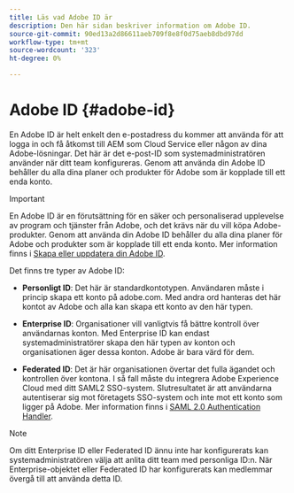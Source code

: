 ```yaml
---
title: Läs vad Adobe ID är
description: Den här sidan beskriver information om Adobe ID.
source-git-commit: 90ed13a2d86611aeb709f8e8f0d75aeb8dbd97dd
workflow-type: tm+mt
source-wordcount: '323'
ht-degree: 0%

---
```



# Adobe ID {#adobe-id}

En Adobe ID är helt enkelt den e-postadress du kommer att använda för att logga in och få åtkomst till AEM som Cloud Service eller någon av dina Adobe-lösningar. Det här är det e-post-ID som systemadministratören använder när ditt team konfigureras. Genom att använda din Adobe ID behåller du alla dina planer och produkter för Adobe som är kopplade till ett enda konto.

>[!IMPORTANT]
>En Adobe ID är en förutsättning för en säker och personaliserad upplevelse av program och tjänster från Adobe, och det krävs när du vill köpa Adobe-produkter. Genom att använda din Adobe ID behåller du alla dina planer för Adobe och produkter som är kopplade till ett enda konto. Mer information finns i [Skapa eller uppdatera din Adobe ID](https://helpx.adobe.com/ca/manage-account/using/create-update-adobe-id.html#HowtocreateorupdateyourAdobeID).

Det finns tre typer av Adobe ID:

* **Personligt ID**: Det här är standardkontotypen. Användaren måste i princip skapa ett konto på adobe.com. Med andra ord hanteras det här kontot av Adobe och alla kan skapa ett konto av den här typen.

* **Enterprise ID**: Organisationer vill vanligtvis få bättre kontroll över användarnas konton. Med Enterprise ID kan endast systemadministratörer skapa den här typen av konton och organisationen äger dessa konton. Adobe är bara värd för dem.

* **Federated ID**: Det är här organisationen övertar det fulla ägandet och kontrollen över kontona. I så fall måste du integrera Adobe Experience Cloud med ditt SAML2 SSO-system. Slutresultatet är att användarna autentiserar sig mot företagets SSO-system och inte mot ett konto som ligger på Adobe. Mer information finns i [SAML 2.0 Authentication Handler](https://experienceleague.adobe.com/docs/experience-manager-65/administering/security/saml-2-0-authenticationhandler.html?lang=en).

>[!NOTE]
>Om ditt Enterprise ID eller Federated ID ännu inte har konfigurerats kan systemadministratören välja att anlita ditt team med personliga ID:n. När Enterprise-objektet eller Federated ID har konfigurerats kan medlemmar övergå till att använda detta ID.